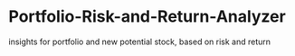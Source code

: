 # Portfolio-Risk-and-Return-Analyzer
insights for portfolio and new potential stock, based on risk and return 
